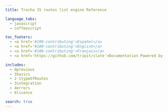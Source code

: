 ```yaml
---
title: Trocha JS routes list engine Reference

language_tabs:
  - javascript
  - coffeescript

toc_footers:
  - <a href='#100-contributing'>Español</a>
  - <a href='#100-contributing'>English</a>
  - <a href='#100-contributing'>Français</a>
  - <a href='https://github.com/tripit/slate'>Documentation Powered by Slate</a>

includes:
  - 0previous
  - 1basics
  - 2-1typeOfRoutes
  - 3integration
  - 4errors
  - 6licence

search: true
---
```

